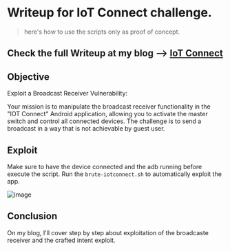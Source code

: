 # Writeup for IoT Connect challenge.

>here's how to use the scripts only as proof of concept.

Check the full Writeup at my blog --> [IoT Connect](https://blog.parad0x.vip/blog/2024/08/06/IOT-Connect.html)
---

## Objective
Exploit a Broadcast Receiver Vulnerability:

Your mission is to manipulate the broadcast receiver functionality in the "IOT Connect" Android application, allowing you to activate the master switch and control all connected devices. The challenge is to send a broadcast in a way that is not achievable by guest user.

## Exploit
Make sure to have the device connected and the adb running before execute the script.
Run the `brute-iotconnect.sh` to automatically exploit the app.

![image](https://github.com/user-attachments/assets/ae55a214-1d6a-4d2d-b47c-45aa2178d55e)


## Conclusion

On my blog, I'll cover step by step about exploitation of the broadcaste receiver and the crafted intent exploit.

